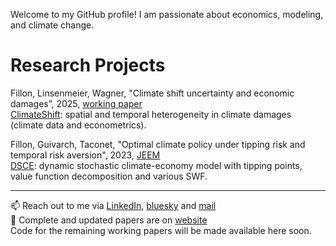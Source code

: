 Welcome to my GitHub profile! I am passionate about economics, modeling, and climate change.

# Research Projects

Fillon, Linsenmeier, Wagner, "Climate shift uncertainty and economic damages”, 2025, [working paper](https://romainfillon.github.io/files/Paper3.pdf)  
[ClimateShift](https://github.com/RomainFillon/climateshift): spatial and temporal heterogeneity in climate damages (climate data and econometrics).

Fillon, Guivarch, Taconet, "Optimal climate policy under tipping risk and temporal risk aversion", 2023, [JEEM](https://www.sciencedirect.com/science/article/abs/pii/S0095069623000682)   
[DSCE](https://github.com/CIRED/DSCE): dynamic stochastic climate-economy model with tipping points, value function decomposition and various SWF. 

---

📫 Reach out to me via [LinkedIn](https://www.linkedin.com/in/romain-fillon-10b898178/), [bluesky](https://bsky.app/profile/romainfillon.bsky.social) and [mail](mailto:rfillon@protonmail.com)  
📂 Complete and updated papers are on [website](https://www.linkedin.com/in/romain-fillon-10b898178/)  
Code for the remaining working papers will be made available here soon.
